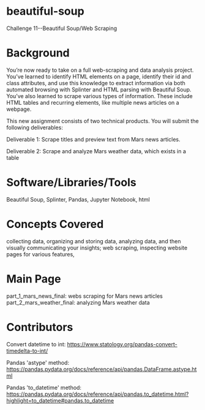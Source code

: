 # beautiful-soup
Challenge 11--Beautiful Soup/Web Scraping

# Background
You’re now ready to take on a full web-scraping and data analysis project. You’ve learned to identify HTML elements on a page, identify their id and class attributes, and use this knowledge to extract information via both automated browsing with Splinter and HTML parsing with Beautiful Soup. You’ve also learned to scrape various types of information. These include HTML tables and recurring elements, like multiple news articles on a webpage.

This new assignment consists of two technical products. You will submit the following deliverables:

Deliverable 1: Scrape titles and preview text from Mars news articles.

Deliverable 2: Scrape and analyze Mars weather data, which exists in a table

# Software/Libraries/Tools
Beautiful Soup, Splinter, Pandas, Jupyter Notebook, html

# Concepts Covered
collecting data, organizing and storing data, analyzing data, and then visually communicating your insights; web scraping, inspecting website pages for various features, 

# Main Page
part_1_mars_news_final: webs scraping for Mars news articles
part_2_mars_weather_final: analyzing Mars weather data

# Contributors
Convert datetime to int: https://www.statology.org/pandas-convert-timedelta-to-int/

Pandas 'astype' method: https://pandas.pydata.org/docs/reference/api/pandas.DataFrame.astype.html

Pandas 'to_datetime' method: https://pandas.pydata.org/docs/reference/api/pandas.to_datetime.html?highlight=to_datetime#pandas.to_datetime
